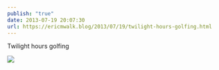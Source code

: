 ```yaml
---
publish: "true"
date: 2013-07-19 20:07:30
url: https://ericmwalk.blog/2013/07/19/twilight-hours-golfing.html
---
```


Twilight hours golfing

![](https://ericmwalk.blog/uploads/2022/6ec914464f.jpg)